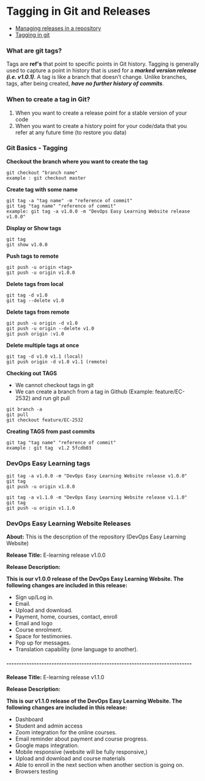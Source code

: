 
# Tagging in Git and Releases
- [Managing releases in a repository](https://docs.github.com/en/github/administering-a-repository/managing-releases-in-a-repository#creating-a-release)
- [Tagging in git](https://www.youtube.com/watch?v=govmXpDGLpo&list=PLrafTkhP5sZzKQd31XOslFxtrL2yBP2Yg&index=1)

### What are git tags?
Tags are **ref's** that point to specific points in Git history. Tagging is generally used to capture a point in history that is used for a ***marked version release (i.e. v1.0.1)***. A tag is like a branch that doesn’t change. Unlike branches, tags, after being created, ***have no further history of commits***. 

### When to create a tag in Git?
1. When you want to create a release point for a stable version of your code
2. When you want to create a history point for your code/data that you refer at any future time (to restore you data)

### Git Basics - Tagging
**Checkout the branch where you want to create the tag**
```
git checkout "branch name"
example : git checkout master
```

**Create tag with some name**
```
git tag -a "tag name" -m "reference of commit"
git tag "tag name" "reference of commit"
example: git tag -a v1.0.0 -m "DevOps Easy Learning Website release v1.0.0"
```

**Display or Show tags**
```
git tag
git show v1.0.0
```

**Push tags to remote**
```
git push -u origin <tag>
git push -u origin v1.0.0
```

**Delete tags from local**
```
git tag -d v1.0
git tag --delete v1.0
```

**Delete tags from remote**
```
git push -u origin -d v1.0
git push -u origin --delete v1.0
git push origin :v1.0
```

**Delete multiple tags at once**
```
git tag -d v1.0 v1.1 (local)
git push origin -d v1.0 v1.1 (remote)
```

**Checking out TAGS**
- We cannot checkout tags in git
- We can create a branch from a tag in Github (Example: feature/EC-2532) and run git pull
```
git branch -a
git pull
git checkout feature/EC-2532
```

**Creating TAGS from past commits**
```
git tag "tag name" "reference of commit"
example : git tag  v1.2 5fcdb03
```

### DevOps Easy Learning tags
```
git tag -a v1.0.0 -m "DevOps Easy Learning Website release v1.0.0"
git tag
git push -u origin v1.0.0
```

```
git tag -a v1.1.0 -m "DevOps Easy Learning Website release v1.1.0"
git tag
git push -u origin v1.1.0
```

### DevOps Easy Learning Website Releases

**About:** This is the description of the repository (DevOps Easy Learning Website)

**Release Title:** E-learning release v1.0.0

**Release Description:**

**This is our v1.0.0 release of the DevOps Easy Learning Website. The following changes are included in this release:**
- Sign up/Log in.
- Email.
- Upload and download.
- Payment, home, courses, contact, enroll
- Email and logo
- Course enrolment.
- Space for testimonies.
- Pop up for messages.
- Translation capability (one language to another).

#### --------------------------------------------------------------------------

**Release Title:** E-learning release v1.1.0

**Release Description:**

**This is our v1.1.0 release of the DevOps Easy Learning Website. The following changes are included in this release:**
- Dashboard
- Student and admin access
- Zoom integration for the online courses.
- Email reminder about payment and course progress.
- Google maps integration.
- Mobile responsive (website will be fully responsive,)
- Upload and download and course materials
- Able to enroll in the next section when another section is going on.
- Browsers testing




